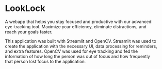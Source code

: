 # LookLock

A webapp that helps you stay focused and productive with our advanced eye-tracking tool. Maximize your efficiency, eliminate distractions, and reach your goals faster.

This application was built with Streamlit and OpenCV. Streamlit was used to create the application with the necessary UI, data processing for reminders, and extra features. OpenCV was used for eye tracking and fed the information of how long the person was out of focus and how frequently that person lost focus to the application.

